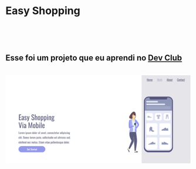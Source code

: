 <h1>Easy Shopping</h1>
<br>
<br>
<br>
<h2>Esse foi um projeto que eu aprendi no <a href = "https://rodolfomori.com.br/devclub" target = "_blank">Dev Club</a></h2>
<br>
<img src = "https://github.com/EZBurgin/project-readme/blob/master/image/desktop.png?raw=true">
